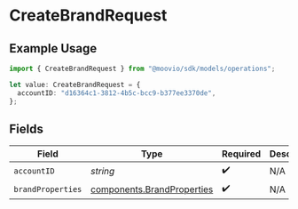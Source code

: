 # CreateBrandRequest

## Example Usage

```typescript
import { CreateBrandRequest } from "@moovio/sdk/models/operations";

let value: CreateBrandRequest = {
  accountID: "d16364c1-3812-4b5c-bcc9-b377ee3370de",
};
```

## Fields

| Field                                                                    | Type                                                                     | Required                                                                 | Description                                                              |
| ------------------------------------------------------------------------ | ------------------------------------------------------------------------ | ------------------------------------------------------------------------ | ------------------------------------------------------------------------ |
| `accountID`                                                              | *string*                                                                 | :heavy_check_mark:                                                       | N/A                                                                      |
| `brandProperties`                                                        | [components.BrandProperties](../../models/components/brandproperties.md) | :heavy_check_mark:                                                       | N/A                                                                      |